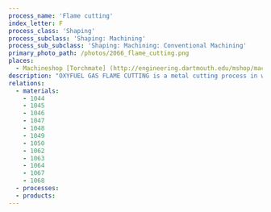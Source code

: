 ```yaml
---
process_name: 'Flame cutting'
index_letter: F
process_class: 'Shaping'
process_subclass: 'Shaping: Machining'
process_sub_subclass: 'Shaping: Machining: Conventional Machining'
primary_photo_path: /photos/2066_flame_cutting.png
places: 
  - Machineshop [Torchmate] (http://engineering.dartmouth.edu/mshop/machines/torchmate.html)
description: "OXYFUEL GAS FLAME CUTTING is a metal cutting process in which a gas flame heats the surface to a sufficient temperature to trigger exothermic oxidation of the metal, sustained by an oxygen stream injected into the center of the flame. Thick plate can be cut."
relations: 
  - materials: 
    - 1044
    - 1045
    - 1046
    - 1047
    - 1048
    - 1049
    - 1050
    - 1062
    - 1063
    - 1064
    - 1067
    - 1068
  - processes: 
  - products: 
---
```

